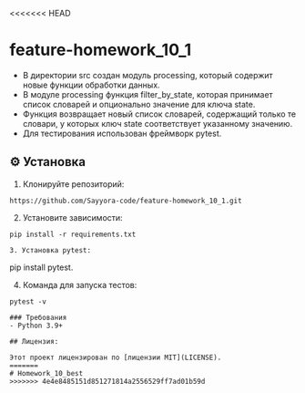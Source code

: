 <<<<<<< HEAD
# feature-homework_10_1


- В директории src создан модуль processing, который содержит новые функции обработки данных.
- В модуле processing функция filter_by_state, которая принимает список словарей и опционально значение для ключа state. 
- Функция возвращает новый список словарей, содержащий только те словари, у которых ключ state соответствует указанному значению.
- Для тестирования использован фреймворк pytest.

## ⚙️ Установка
1. Клонируйте репозиторий:
```
https://github.com/Sayyora-code/feature-homework_10_1.git
```
2. Установите зависимости:
```
pip install -r requirements.txt

3. Установка pytest:
```
pip install pytest. 

4. Команда для запуска тестов:
```
pytest -v

### Требования
- Python 3.9+

## Лицензия:

Этот проект лицензирован по [лицензии MIT](LICENSE). 
=======
# Homework_10_best
>>>>>>> 4e4e8485151d851271814a2556529ff7ad01b59d
